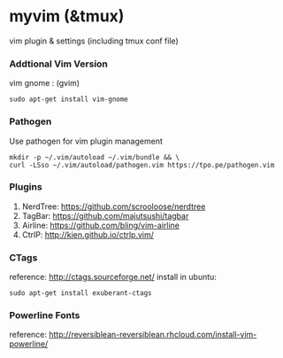 myvim (&tmux)
=====

vim plugin &amp; settings (including tmux conf file)

### Addtional Vim Version

vim gnome : (gvim)

```
sudo apt-get install vim-gnome
```

### Pathogen

Use pathogen for vim plugin management

```
mkdir -p ~/.vim/autoload ~/.vim/bundle && \
curl -LSso ~/.vim/autoload/pathogen.vim https://tpo.pe/pathogen.vim
```

### Plugins

1. NerdTree: https://github.com/scrooloose/nerdtree
2. TagBar: https://github.com/majutsushi/tagbar
3. Airline: https://github.com/bling/vim-airline 
4. CtrlP: http://kien.github.io/ctrlp.vim/

### CTags

reference: http://ctags.sourceforge.net/ 
install in ubuntu:

```
sudo apt-get install exuberant-ctags 
```

### Powerline Fonts

reference: http://reversiblean-reversiblean.rhcloud.com/install-vim-powerline/ 
